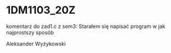 # 1DM1103_20Z

komentarz do zad1.c z sem3:
Starałem się napisać program w jak najprostszy sposób

Aleksander Wyżykowski
